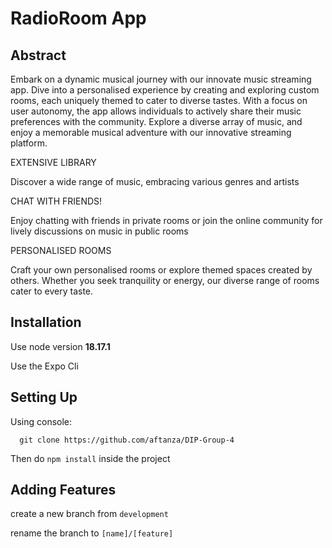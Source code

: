 # RadioRoom App

## Abstract

Embark on a dynamic musical journey with our innovate music streaming app. Dive into a personalised experience by creating and exploring
custom rooms, each uniquely themed to cater to diverse tastes. With a focus on user autonomy, the app allows individuals to actively share their music
preferences with the community. Explore a diverse array of music, and enjoy a memorable musical adventure with our innovative streaming platform.

EXTENSIVE LIBRARY

Discover a wide range of music, embracing various genres and artists

CHAT WITH FRIENDS!

Enjoy chatting with friends in private rooms or join the online community for lively discussions on music in public rooms

PERSONALISED ROOMS

Craft your own personalised rooms or explore themed spaces created by others.
Whether you seek tranquility or energy, our diverse range of rooms cater to every taste.

## Installation
Use node version **18.17.1**

Use the Expo Cli
## Setting Up
Using console:
```
  git clone https://github.com/aftanza/DIP-Group-4
```

Then do `npm install` inside the project
## Adding Features
create a new branch from `development`

rename the branch to `[name]/[feature]`
